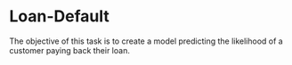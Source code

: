 # Loan-Default

The objective of this task is to create a model predicting the likelihood of a customer paying back their loan.
